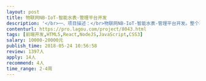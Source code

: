 ```yaml
---                
layout: post       
title: 物联网NB-IoT-智能水表-管理平台开发           
description: '</br>一、项目描述：</br>物联网NB-IoT-智能水表-管理平台开发。整个项目包括用户手机App端、微信公众号、维修工App端、管理人员Web端。用户可以使用微信公众号或手机，随时查看热水表用量，为水表充值缴费，免去去物业交热水费的麻烦，免去忽然停热水的尴尬。管理人员可以实时监控热水使用情况，实时收到报警信息，提升服务质量及管理效率。维修工可使用App查看工单，在指定时间内完成任务，拍照上传。</br></br>目前仅对web端管理网站开发进行拆分外包。</br></br>二、主要功能点：</br>水表管理、水表远程控制、NB物联网平台及sim卡管理、工单管理、厂家管理、硬件指令及消息管理、支付功能</br></br></br>三、人员要求：</br>1、精通Javascript，熟练使用MySQL等关系型数据库等；</br>2、精通React、Redux， 了解es6或 action script。</br>3、良好的沟通能力和契约精神。</br>'     
contenturl: https://pro.lagou.com/project/8043.html      
tags: [前端开发,HTML5,React,NodeJS,JavaScript,CSS3]            
salary: 10000-20000元          
publish_time: 2018-05-24 10:56:58         
review: 1397人                   
apply: 14人                   
recommend: 4人                   
time_range: 2-4周              
---                 
```

